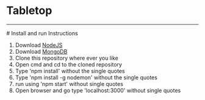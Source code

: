 # Tabletop
<hr>
# Install and run Instructions
<ol>
<li>Download <a href="https://nodejs.org/en/">NodeJS</a></li>
<li>Download <a href="https://www.mongodb.com/">MongoDB</a></li>
<li>Clone this repository where ever you like</li>
<li>Open cmd and cd to the cloned repository</li>
<li>Type 'npm install' without the single quotes</li>
<li>Type 'npm install -g nodemon' without the single quotes</li>
<li>run using 'npm start' without single quotes</li>
<li>Open browser and go type 'localhost:3000' without single quotes</li>
</ol>
